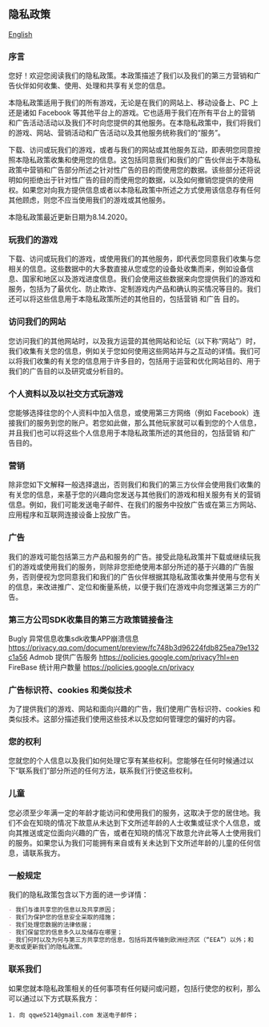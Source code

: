 ## 隐私政策
[English](index-en) 

### 序言

您好！欢迎您阅读我们的隐私政策。本政策描述了我们以及我们的第三方营销和广告伙伴如何收集、使用、处理和共享有关您的信息。

本隐私政策适用于我们的所有游戏，无论是在我们的网站上、移动设备上、PC 上还是诸如 Facebook 等其他平台上的游戏。它也适用于我们在所有平台上的营销和广告活动活动以及我们不时向您提供的其他服务。在本隐私政策中，我们将我们的游戏、网站、营销活动和广告活动以及其他服务统称我们的“服务”。

下载、访问或玩我们的游戏，或者与我们的网站或其他服务互动，即表明您同意按照本隐私政策收集和使用您的信息。这包括同意我们和我们的广告伙伴出于本隐私政策中营销和广告部分所述之针对性广告的目的而使用您的数据。该些部分还将说明如何拒绝出于针对性广告的目的而使用您的数据，以及如何撤销您提供的使用权。如果您对向我方提供信息或者以本隐私政策中所述之方式使用该信息存有任何其他顾虑，则您不应当使用我们的游戏或其他服务。

本隐私政策最近更新日期为8.14.2020。

### 玩我们的游戏

下载、访问或玩我们的游戏，或使用我们的其他服务，即代表您同意我们收集与您相关的信息。这些数据中的大多数直接从您或您的设备处收集而来，例如设备信息、国家和地区以及游戏进度信息。我们会使用这些数据来向您提供我们的游戏和服务，包括为了最优化、防止欺诈、定制游戏内产品和确认购买情况等目的。我们还可以将这些信息用于本隐私政策所述的其他目的，包括营销 和广告 目的。


### 访问我们的网站

您访问我们的其他网站时，以及我方运营的其他网站和论坛（以下称“网站”）时，我们收集有关您的信息，例如关于您如何使用这些网站并与之互动的详情。我们可以将我们收集的有关您的信息用于许多目的，包括用于运营和优化网站目的、用于我们的广告目的以及研究或分析目的。

### 个人资料以及以社交方式玩游戏
您能够选择往您的个人资料中加入信息，或使用第三方网络（例如 Facebook）连接我们的服务到您的账户。若您如此做，那么其他玩家就可以看到您的个人信息，并且我们也可以将这些个人信息用于本隐私政策所述的其他目的，包括营销 和广告目的。

### 营销
除非您如下文解释一般选择退出，否则我们和我们的第三方伙伴会使用我们收集的有关您的信息，来基于您的兴趣向您发送与其他我们的游戏和相关服务有关的营销信息。例如，我们可能发送电子邮件、在我们的服务中投放广告或在第三方网站、应用程序和互联网连接设备上投放广告。
### 广告
我们的游戏可能包括第三方产品和服务的广告。接受此隐私政策并下载或继续玩我们的游戏或使用我们的服务，则除非您拒绝使用本部分所述的基于兴趣的广告服务，否则便视为您同意我们和我们的广告伙伴根据其隐私政策收集并使用与您有关的信息，来改进推广、定位和衡量系统，以便于我们在游戏中向您推送第三方的广告。

### 第三方公司SDK收集目的第三方政策链接备注

Bugly 异常信息收集sdk收集APP崩溃信息 https://privacy.qq.com/document/preview/fc748b3d96224fdb825ea79e132c1a56
Admob 提供广告服务 https://policies.google.com/privacy?hl=en
FireBase 统计用户数量 https://policies.google.cn/privacy

### 广告标识符、cookies 和类似技术
为了提供我们的游戏、网站和面向兴趣的广告，我们使用广告标识符、cookies 和类似技术。这部分描述我们使用这些技术以及您如何管理您的偏好的内容。

### 您的权利
您就您的个人信息以及我们如何处理它享有某些权利。您能够在任何时候通过以下“联系我们”部分所述的任何方法，联系我们行使这些权利。

### 儿童
您必须至少年满一定的年龄才能访问和使用我们的服务，这取决于您的居住地。我们不会在知晓的情况下故意从未达到下文所述年龄的人士收集或征求个人信息，或向其推送或定位面向兴趣的广告，或者在知晓的情况下故意允许此等人士使用我们的服务。如果您认为我们可能拥有来自或有关未达到下文所述年龄的儿童的任何信息，请联系我方。

### 一般规定
我们的隐私政策包含以下方面的进一步详情：


```markdown
- 我们与谁共享您的信息以及共享原因；
- 我们为保护您的信息安全采取的措施；
- 我们处理您数据的法律依据；
- 我们保留您的信息多久以及储存在哪里；
- 我们何时以及为何与第三方共享您的信息，包括将其传输到欧洲经济区（“EEA”）以外；和
更改或更新我们的隐私政策。
```

### 联系我们
如果您就本隐私政策相关的任何事项有任何疑问或问题，包括行使您的权利，那么可以通过以下方式联系我方：
```
1. 向 qqwe5214@gmail.com 发送电子邮件；

```


 